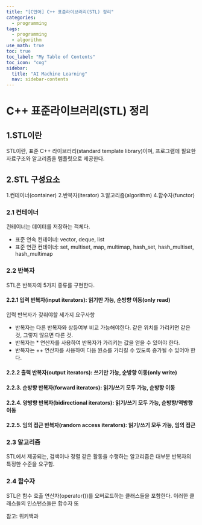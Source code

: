 ```yaml
---
title: "[C언어] C++ 표준라이브러리(STL) 정리" 
categories:
  - programming
tags:
  - programming
  - algorithm
use_math: true
toc: true
toc_label: "My Table of Contents"
toc_icon: "cog"
sidebar:
  title: "AI Machine Learning"
  nav: sidebar-contents
---
```


# C++ 표준라이브러리(STL) 정리

## 1.STL이란

STL이란, 표준 C++ 라이브러리(standard template library)이며, 
프로그램에 필요한 자료구조와 알고리즘을 템플릿으로 제공한다. 

## 2.STL 구성요소


1.컨테이너(container)
2.반복자(iterator)
3.알고리즘(algorithm)
4.함수자(functor)

### 2.1 컨테이너

컨테이너는 데이터를 저장하는 객체다.

* 표준 연속 컨테이너: vector, deque, list
* 표준 연관 컨테이너: set, multiset, map, multimap, hash_set, hash_multiset, hash_multimap

### 2.2 반복자

STL은 반복자의 5가지 종류를 구현한다.


#### 2.2.1 입력 반복자(input iterators): 읽기만 가능, 순방향 이동(only read)

입력 반복자가 갖춰야할 세가지 요구사항

* 반복자는 다른 반복자와 상등여부 비교 가능해야한다. 같은 위치를 가리키면 같은것, 그렇지 않으면 다른 것.
* 반복자는 \* 연산자를 사용하여 반복자가 가리키는 값을 얻을 수 있어야 한다.
* 반복자는 \++ 연산자를 사용하여 다음 원소를 가리킬 수 있도록 증가될 수 있어야 한다. 

#### 2.2.2 출력 반복자(output iterators): 쓰기만 가능, 순방향 이동(only write)

#### 2.2.3. 순방향 반복자(forward iterators): 읽기/쓰기 모두 가능, 순방향 이동

#### 2.2.4. 양방향 반복자(bidirectional iterators): 읽기/쓰기 모두 가능, 순방향/역방향 이동

#### 2.2.5. 임의 접근 반복자(random access iterators): 읽기/쓰기 모두 가능, 임의 접근


### 2.3 알고리즘

STL에서 제공되는, 검색이나 정렬 같은 활동을 수행하는 알고리즘은 대부분 반복자의 특정한 수준을 요구함.

### 2.4 함수자

STL은 함수 호출 연산자(operator())를 오버로드하는 클래스들을 포함한다. 
이러한 클래스들의 인스턴스들은 함수자 또

참고: 위키백과
